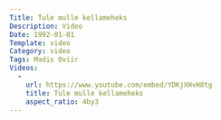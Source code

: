 ```yaml
---
Title: Tule mulle kellameheks
Description: Video
Date: 1992-01-01
Template: video
Category: video
Tags: Madis Oviir
Videos:
  -
    url: https://www.youtube.com/embed/YDKjXHvH8tg
    title: Tule mulle kellameheks
    aspect_ratio: 4by3
---
```

